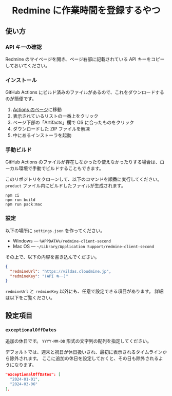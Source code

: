 <div align="center">
<h1>Redmine に作業時間を登録するやつ</h1>
</div>


## 使い方
### API キーの確認
Redmine のマイページを開き、ページ右部に記載されている API キーをコピーしておいてください。

### インストール
GitHub Actions にビルド済みのファイルがあるので、これをダウンロードするのが簡便です。

1. [Actions のページ](https://github.com/Ziphil/RedmineClientSecond/actions/workflows/deploy.yml)に移動
2. 表示されているリストの一番上をクリック
3. ページ下部の「Artifacts」欄で OS に合ったものをクリック
4. ダウンロードした ZIP ファイルを解凍
5. 中にあるインストーラを起動

### 手動ビルド
GitHub Actions のファイルが存在しなかったり使えなかったりする場合は、ローカル環境で手動でビルドすることもできます。

このリポジトリをクローンして、以下のコマンドを順番に実行してください。
`product` ファイル内にビルドしたファイルが生成されます。
```
npm ci
npm run build
npm run pack:mac
```

### 設定
以下の場所に `settings.json` を作ってください。

- Windows — `%APPDATA%/redmine-client-second`
- Mac OS — `~/Library/Application Support/redmine-client-second`

その上で、以下の内容を書き込んでください。

```json
{
  "redmineUrl": "https://vildas.cloudmine.jp",
  "redmineKey": "(API キー)"
}
```

`redmineUrl` と `redmineKey` 以外にも、任意で設定できる項目があります。
詳細は以下をご覧ください。

## 設定項目
### `exceptionalOffDates`
追加の休日です。
`YYYY-MM-DD` 形式の文字列の配列を指定してください。

デフォルトでは、週末と祝日が休日扱いされ、最初に表示されるタイムラインから除外されます。
ここに追加の休日を設定しておくと、その日も除外されるようになります。

```json
"exceptionalOffDates": [
  "2024-01-01",
  "2024-03-06"
],
```